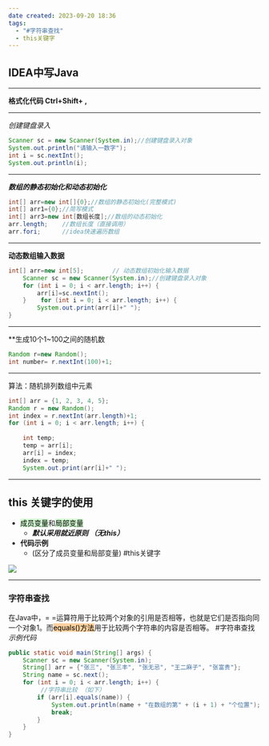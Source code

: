 ```yaml
---
date created: 2023-09-20 18:36
tags:
  - "#字符串查找"
  - this关键字
---
```


## IDEA中写Java

---

**格式化代码 Ctrl+Shift+ ,**

---

_创建键盘录入_

```java
Scanner sc = new Scanner(System.in);//创建键盘录入对象  
System.out.println("请输入一数字");  
int i = sc.nextInt();  
System.out.println(i);
```

---

_**数组的静态初始化和动态初始化**_

```java
int[] arr=new int[]{0};//数组的静态初始化(完整模式)  
int[] arr1={0};//简写模式  
int[] arr3=new int[数组长度];//数组的动态初始化  
arr.length;    //数组长度（直接调用）  
arr.fori;      //idea快速遍历数组
```

---

**动态数组输入数据**

```java
int[] arr=new int[5];        // 动态数组初始化输入数据  
    Scanner sc = new Scanner(System.in);//创建键盘录入对象  
    for (int i = 0; i < arr.length; i++) {  
        arr[i]=sc.nextInt();  
    }    for (int i = 0; i < arr.length; i++) {  
        System.out.print(arr[i]+" ");  
}
```

---

**生成10个1~100之间的随机数

```java
Random r=new Random();  
int number= r.nextInt(100)+1;
```

---

算法：随机排列数组中元素

```java
int[] arr = {1, 2, 3, 4, 5};  
Random r = new Random();  
int index = r.nextInt(arr.length)+1;  
for (int i = 0; i < arr.length; i++) {  
  
    int temp;  
    temp = arr[i];  
    arr[i] = index;  
    index = temp;  
    System.out.print(arr[i]+" ");
```

---

## this 关键字的使用

- <mark style="background: #BBFABBA6;">成员变量</mark>和<mark style="background: #BBFABBA6;">局部变量</mark>
  - _**默认采用就近原则 （无this）**_
- **代码示例**
  - (区分了成员变量和局部变量) #this关键字

![](/Pictures/this关键字的使用.jpg)

---

### **字符串查找**

在Java中，= =运算符用于比较两个对象的引用是否相等，也就是它们是否指向同一个对象1。而<mark style="background: #FFB86CA6;">equals()方法</mark>用于比较两个字符串的内容是否相等。 #字符串查找
_示例代码_

```java
public static void main(String[] args) {  
    Scanner sc = new Scanner(System.in);  
    String[] arr = {"张三", "张三丰", "张无忌", "王二麻子", "张富贵"};  
    String name = sc.next();  
    for (int i = 0; i < arr.length; i++) { 
         //字符串比较 （如下）
        if (arr[i].equals(name)) {  
            System.out.println(name + "在数组的第" + (i + 1) + "个位置");  
            break;  
        }  
    }  
}
```
